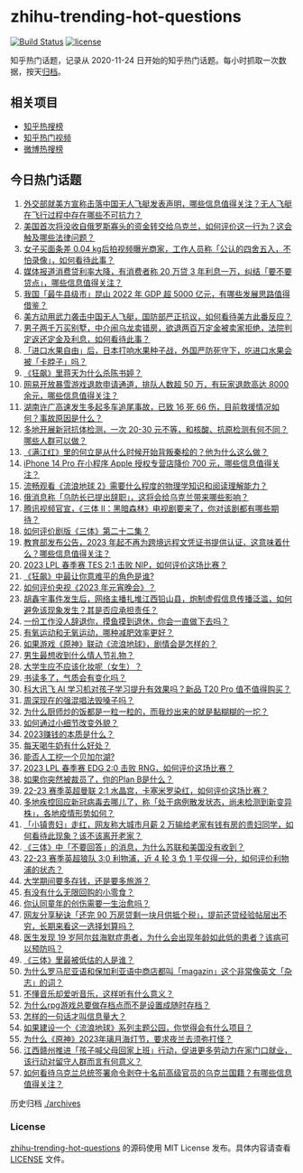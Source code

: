 # zhihu-trending-hot-questions

[![Build Status](https://github.com/justjavac/zhihu-trending-hot-questions/workflows/ci/badge.svg?branch=master)](https://github.com/justjavac/zhihu-trending-hot-questions/actions)
[![license](https://img.shields.io/github/license/justjavac/zhihu-trending-hot-questions)](https://github.com/justjavac/zhihu-trending-hot-questions/blob/master/LICENSE)

知乎热门话题，记录从 2020-11-24
日开始的知乎热门话题。每小时抓取一次数据，按天[归档](./archives)。

## 相关项目

- [知乎热搜榜](https://github.com/justjavac/zhihu-trending-top-search)
- [知乎热门视频](https://github.com/justjavac/zhihu-trending-hot-video)
- [微博热搜榜](https://github.com/justjavac/weibo-trending-hot-search)

## 今日热门话题

<!-- BEGIN -->
<!-- 最后更新时间 Mon Feb 06 2023 01:13:16 GMT+0800 (China Standard Time) -->

1. [外交部就美方宣称击落中国无人飞艇发表声明，哪些信息值得关注？无人飞艇在飞行过程中存在哪些不可抗力？](https://www.zhihu.com/question/582194005)
1. [美国首次将没收自俄罗斯寡头的资金转交给乌克兰，如何评价这一行为？这会触及哪些法律问题？](https://www.zhihu.com/question/582104755)
1. [女子买面条差 0.04 kg后拍视频曝光商家，工作人员称「公认的四舍五入，不怕录像」，如何看待此事？](https://www.zhihu.com/question/582248109)
1. [媒体报道消费贷利率大降，有消费者称 20 万贷 3 年利息一万，纠结「要不要贷点」，哪些信息值得关注？](https://www.zhihu.com/question/581883270)
1. [我国「最牛县级市」昆山 2022 年 GDP 超 5000 亿元，有哪些发展思路值得借鉴？](https://www.zhihu.com/question/581145254)
1. [美方动用武力袭击中国无人飞艇，国防部严正抗议，如何看待美方此番反应？](https://www.zhihu.com/question/582286815)
1. [男子两千万买别墅，中介闹乌龙卖错房，欲退两百万定金被卖家拒绝，法院判定返还定金及利息，如何看待此事？](https://www.zhihu.com/question/582087448)
1. [「进口水果自由」后，日本打响水果种子战，外国严防死守下，吃进口水果会被「卡脖子」吗？](https://www.zhihu.com/question/581704705)
1. [《狂飙》里蒋天为什么杀陈书婷？](https://www.zhihu.com/question/581840276)
1. [网易开放暴雪游戏退款申请通道，排队人数超 50 万，有玩家退款高达 8000 余元，哪些信息值得关注？](https://www.zhihu.com/question/581718017)
1. [湖南许广高速发生多起多车追尾事故，已致 16 死 66 伤，目前救援情况如何？事故原因是什么？](https://www.zhihu.com/question/582281523)
1. [多地开展新冠抗体检测，一次 20-30 元不等，和核酸、抗原检测有何不同？哪些人群可以做？](https://www.zhihu.com/question/582231408)
1. [《满江红》里的何立是从什么时候开始背叛秦桧的？他为什么这么做？](https://www.zhihu.com/question/580334735)
1. [iPhone 14 Pro 在小程序 Apple 授权专营店降价 700 元，哪些信息值得关注？](https://www.zhihu.com/question/582293249)
1. [流畅观看《流浪地球 2》需要什么程度的物理学知识和阅读理解能力？](https://www.zhihu.com/question/581163861)
1. [俄消息称「乌防长已提出辞职」，这将会给乌克兰带来哪些影响？](https://www.zhihu.com/question/582278484)
1. [腾讯视频官宣，《三体 II：黑暗森林》电视剧要来了，你对该剧都有哪些期待？](https://www.zhihu.com/question/582119031)
1. [如何评价剧版《三体》第二十二集？](https://www.zhihu.com/question/581899210)
1. [教育部发布公告，2023 年起不再为跨境远程文凭证书提供认证，这意味着什么？哪些信息值得关注？](https://www.zhihu.com/question/581126482)
1. [2023 LPL 春季赛 TES 2:1 击败 NIP，如何评价这场比赛？](https://www.zhihu.com/question/582281833)
1. [《狂飙》中最让你意难平的角色是谁?](https://www.zhihu.com/question/581754694)
1. [如何评价央视《2023 年元宵晚会》？](https://www.zhihu.com/question/582311840)
1. [胡鑫宇事件发生后，网络主播扎堆江西铅山县，炮制虚假信息传播泛滥，如何避免该现象发生？其是否应承担责任？](https://www.zhihu.com/question/582233424)
1. [一份工作没人辞退你，摸鱼摸到退休，你会一直做下去吗？](https://www.zhihu.com/question/578300625)
1. [有氧运动和无氧运动，哪种减肥效率更好？](https://www.zhihu.com/question/581070461)
1. [如果游戏《原神》联动《流浪地球》，剧情会是怎样的？](https://www.zhihu.com/question/582051128)
1. [男生最想收到什么情人节礼物？](https://www.zhihu.com/question/581560502)
1. [大学生应不应该化妆呢（女生）？](https://www.zhihu.com/question/582035706)
1. [书读多了，气质会有变化吗？](https://www.zhihu.com/question/574021214)
1. [科大讯飞 AI 学习机对孩子学习提升有效果吗？新品 T20 Pro 值不值得购买？](https://www.zhihu.com/question/581966055)
1. [周深现在的强混唱法毁嗓子吗？](https://www.zhihu.com/question/581509060)
1. [为什么厨师炒的饭都是一粒一粒的，而我炒出来的就是黏糊糊的一坨？](https://www.zhihu.com/question/478428170)
1. [如何通过小细节改变外貌？](https://www.zhihu.com/question/68443497)
1. [2023赚钱的本质是什么？](https://www.zhihu.com/question/582071595)
1. [每天喝牛奶有什么好处？](https://www.zhihu.com/question/572246227)
1. [能否人工挖一个贝加尔湖?](https://www.zhihu.com/question/581444649)
1. [2023 LPL 春季赛 EDG 2:0 击败 RNG，如何评价这场比赛？](https://www.zhihu.com/question/582304745)
1. [如果你突然被裁员了，你的Plan B是什么？](https://www.zhihu.com/question/327280140)
1. [22-23 赛季英超曼联 2:1 水晶宫，卡塞米罗染红，如何评价这场比赛？](https://www.zhihu.com/question/582161889)
1. [多地疾控回应新冠病毒去哪儿了，称「处于病例散发状态，尚未检测到新变异株」，各地疫情形势如何？](https://www.zhihu.com/question/582306417)
1. [「小镇贵妇」走红，网友称大城市月薪 2 万输给老家有钱有房的贵妇同学，如何看待此现象？该不该离开老家？](https://www.zhihu.com/question/581948255)
1. [《三体》中「不要回答」的消息，为什么苏联和美国没有收到？](https://www.zhihu.com/question/581615538)
1. [22-23 赛季英超狼队 3:0 利物浦，近 4 轮 3 负 1 平仅得一分，如何评价利物浦的状态？](https://www.zhihu.com/question/582161893)
1. [大学期间要多存钱，还是要多旅游？](https://www.zhihu.com/question/581514838)
1. [有没有什么无限回购的小零食？](https://www.zhihu.com/question/580588423)
1. [你认同童年的创伤需要一生治愈吗？](https://www.zhihu.com/question/578328581)
1. [网友分享秘诀「还完 90 万房贷剩一块月供抵个税」，提前还贷经验帖层出不穷，长期来看这一选择划算吗？](https://www.zhihu.com/question/582008385)
1. [医生发现 19 岁阿尔兹海默症患者，为什么会出现年龄如此低的患者？该病可以预防吗？](https://www.zhihu.com/question/582185337)
1. [《三体》里最被低估的人是谁？](https://www.zhihu.com/question/475623300)
1. [为什么罗马尼亚语和保加利亚语中商店都叫「magazin」这个非常像英文「杂志」的词？](https://www.zhihu.com/question/270170997)
1. [不懂音乐却爱听音乐，这样听有什么意义？](https://www.zhihu.com/question/580047041)
1. [为什么rpg游戏总要做存档点而不是设置成随时存档？](https://www.zhihu.com/question/579076993)
1. [怎样的一句话才叫信息量大？](https://www.zhihu.com/question/28108410)
1. [如果建设一个《流浪地球》系列主题公园，你觉得会有什么项目？](https://www.zhihu.com/question/581636297)
1. [为什么《原神》2023年璃月海灯节，要求夜兰去须弥打怪？](https://www.zhihu.com/question/580188590)
1. [江西赣州推进「孩子喊父母回家上班」行动，促进更多劳动力在家门口就业，该行动对留守人群而言有何意义？](https://www.zhihu.com/question/581700076)
1. [如何看待乌克兰总统签署命令剥夺十名前高级官员的乌克兰国籍？有哪些信息值得关注？](https://www.zhihu.com/question/582231283)

<!-- END -->

历史归档 [./archives](./archives)

### License

[zhihu-trending-hot-questions](https://github.com/justjavac/zhihu-trending-hot-questions)
的源码使用 MIT License 发布。具体内容请查看 [LICENSE](./LICENSE) 文件。
